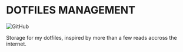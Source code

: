 # DOTFILES MANAGEMENT

![GitHub](https://img.shields.io/github/license/DeamonCorpse/dotfiles)

Storage for my dotfiles, inspired by more than a few reads accross the internet.
